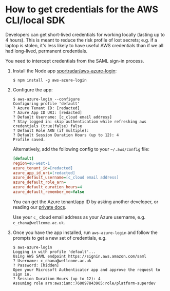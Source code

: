 # How to get credentials for the AWS CLI/local SDK

Developers can get short-lived credentials for working locally (lasting up to 4 hours).
This is meant to reduce the risk profile of lost secrets; e.g. if a laptop is stolen, it's less likely to have useful AWS credentials than if we all had long-lived, permanent credentials.

You need to intercept credentials from the SAML sign-in process.

1.  Install the Node app [sportradar/aws-azure-login](https://github.com/sportradar/aws-azure-login):

    ```console
    $ npm install -g aws-azure-login
    ```

2.  Configure the app:

    ```console
    $ aws-azure-login --configure
    Configuring profile 'default'
    ? Azure Tenant ID: [redacted]
    ? Azure App ID URI: [redacted]
    ? Default Username: [c_cloud email address]
    ? Stay logged in: skip authentication while refreshing aws credentials (true|false) false
    ? Default Role ARN (if multiple):
    ? Default Session Duration Hours (up to 12): 4
    Profile saved.
    ```

    Alternatively, add the following config to your `~/.aws/config` file:

    ```ini
    [default]
    region=eu-west-1
    azure_tenant_id=[redacted]
    azure_app_id_uri=[redacted]
    azure_default_username=[c_cloud email address]
    azure_default_role_arn=
    azure_default_duration_hours=4
    azure_default_remember_me=false
    ```

    You can get the Azure tenant/app ID by asking another developer, or reading our [private docs](https://github.com/wellcomecollection/private-docs/blob/main/account-config.md).

    Use your `c_` cloud email address as your Azure username, e.g. `c_chana@wellcome.ac.uk`.

3.  Once you have the app installed, run `aws-azure-login` and follow the prompts to get a new set of credentials, e.g.

    ```console
    $ aws-azure-login
    Logging in with profile 'default'...
    Using AWS SAML endpoint https://signin.aws.amazon.com/saml
    ? Username: c_chana@wellcome.ac.uk
    ? Password: [hidden]
    Open your Microsoft Authenticator app and approve the request to sign in.
    ? Session Duration Hours (up to 12): 4
    Assuming role arn:aws:iam::760097843905:role/platform-superdev
    ```

